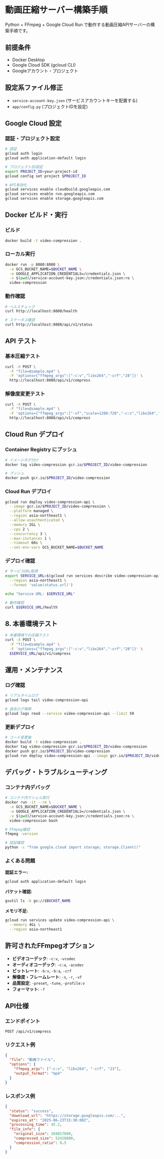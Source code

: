 # 動画圧縮サーバー構築手順

Python + FFmpeg + Google Cloud Run で動作する動画圧縮APIサーバーの構築手順です。

## 前提条件

- Docker Desktop
- Google Cloud SDK (gcloud CLI)
- Googleアカウント・プロジェクト


## 設定系ファイル修正

- `service-account-key.json` (サービスアカウントキーを配置する)
- `app/config.py` (プロジェクトIDを設定)


## Google Cloud 設定

### 認証・プロジェクト設定

```bash
# 認証
gcloud auth login
gcloud auth application-default login

# プロジェクトID設定
export PROJECT_ID=your-project-id
gcloud config set project $PROJECT_ID

# API有効化
gcloud services enable cloudbuild.googleapis.com
gcloud services enable run.googleapis.com
gcloud services enable storage.googleapis.com
```

## Docker ビルド・実行

### ビルド

```bash
docker build -t video-compression .
```

### ローカル実行

```bash
docker run -p 8080:8080 \
  -e GCS_BUCKET_NAME=$BUCKET_NAME \
  -e GOOGLE_APPLICATION_CREDENTIALS=/credentials.json \
  -v $(pwd)/service-account-key.json:/credentials.json:ro \
  video-compression
```

### 動作確認

```bash
# ヘルスチェック
curl http://localhost:8080/health

# ステータス確認
curl http://localhost:8080/api/v1/status
```

## API テスト

### 基本圧縮テスト

```bash
curl -X POST \
  -F "file=@sample.mp4" \
  -F 'options={"ffmpeg_args":["-c:v","libx264","-crf","28"]}' \
  http://localhost:8080/api/v1/compress
```

### 解像度変更テスト

```bash
curl -X POST \
  -F "file=@sample.mp4" \
  -F 'options={"ffmpeg_args":["-vf","scale=1280:720","-c:v","libx264","-crf","23"]}' \
  http://localhost:8080/api/v1/compress
```

## Cloud Run デプロイ

### Container Registry にプッシュ

```bash
# イメージタグ付け
docker tag video-compression gcr.io/$PROJECT_ID/video-compression

# プッシュ
docker push gcr.io/$PROJECT_ID/video-compression
```

### Cloud Run デプロイ

```bash
gcloud run deploy video-compression-api \
  --image gcr.io/$PROJECT_ID/video-compression \
  --platform managed \
  --region asia-northeast1 \
  --allow-unauthenticated \
  --memory 2Gi \
  --cpu 2 \
  --concurrency 3 \
  --max-instances 1 \
  --timeout 60s \
  --set-env-vars GCS_BUCKET_NAME=$BUCKET_NAME
```

### デプロイ確認

```bash
# サービスURL取得
export SERVICE_URL=$(gcloud run services describe video-compression-api \
  --region asia-northeast1 \
  --format 'value(status.url)')

echo "Service URL: $SERVICE_URL"

# 動作確認
curl $SERVICE_URL/health
```

## 8. 本番環境テスト

```bash
# 本番環境での圧縮テスト
curl -X POST \
  -F "file=@sample.mp4" \
  -F 'options={"ffmpeg_args":["-c:v","libx264","-crf","28"]}' \
  $SERVICE_URL/api/v1/compress
```

## 運用・メンテナンス

### ログ確認

```bash
# リアルタイムログ
gcloud logs tail video-compression-api

# 過去ログ検索
gcloud logs read --service video-compression-api --limit 50
```

### 更新デプロイ

```bash
# コード変更後
docker build -t video-compression .
docker tag video-compression gcr.io/$PROJECT_ID/video-compression
docker push gcr.io/$PROJECT_ID/video-compression
gcloud run deploy video-compression-api --image gcr.io/$PROJECT_ID/video-compression
```

## デバッグ・トラブルシューティング

### コンテナ内デバッグ

```bash
# コンテナ内でシェル実行
docker run -it --rm \
  -e GCS_BUCKET_NAME=$BUCKET_NAME \
  -e GOOGLE_APPLICATION_CREDENTIALS=/credentials.json \
  -v $(pwd)/service-account-key.json:/credentials.json:ro \
  video-compression bash

# FFmpeg確認
ffmpeg -version

# 認証確認
python -c "from google.cloud import storage; storage.Client()"
```

### よくある問題

**認証エラー:**
```bash
gcloud auth application-default login
```

**バケット確認:**
```bash
gsutil ls -b gs://$BUCKET_NAME
```

**メモリ不足:**
```bash
gcloud run services update video-compression-api \
  --memory 4Gi \
  --region asia-northeast1
```

## 許可されたFFmpegオプション

- **ビデオコーデック**: `-c:v`, `-vcodec`
- **オーディオコーデック**: `-c:a`, `-acodec`
- **ビットレート**: `-b:v`, `-b:a`, `-crf`
- **解像度・フレームレート**: `-s`, `-r`, `-vf`
- **品質設定**: `-preset`, `-tune`, `-profile:v`
- **フォーマット**: `-f`

## API仕様

### エンドポイント
```
POST /api/v1/compress
```

### リクエスト例
```json
{
  "file": "動画ファイル",
  "options": {
    "ffmpeg_args": ["-c:v", "libx264", "-crf", "23"],
    "output_format": "mp4"
  }
}
```

### レスポンス例
```json
{
  "status": "success",
  "download_url": "https://storage.googleapis.com/...",
  "expires_at": "2025-06-23T15:30:00Z",
  "processing_time": 45.2,
  "file_info": {
    "original_size": 104857600,
    "compressed_size": 52428800,
    "compression_ratio": 0.5
  }
}
```